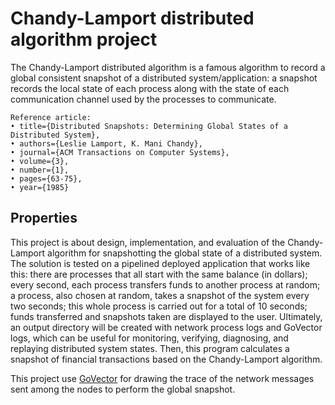 # Chandy-Lamport distributed algorithm project
The Chandy-Lamport distributed algorithm is a famous algorithm to record a global consistent snapshot of a distributed system/application: a snapshot records the local state of each process along with the state of each communication channel used by the processes to communicate.

```@article{ChandyLamportDistributedAlgorithm,
Reference article:
• title={Distributed Snapshots: Determining Global States of a Distributed System},
• authors={Leslie Lamport, K. Mani Chandy},
• journal={ACM Transactions on Computer Systems},
• volume={3},
• number={1},
• pages={63-75},
• year={1985}
```


## Properties
This project is about design, implementation, and evaluation of the Chandy-Lamport algorithm for snapshotting the global state of a distributed system.
The solution is tested on a pipelined deployed application that works like this: there are processes that all start with the same balance (in dollars); every second, each process transfers funds to another process at random; a process, also chosen at random, takes a snapshot of the system every two seconds; this whole process is carried out for a total of 10 seconds; funds transferred and snapshots taken are displayed to the user. Ultimately, an output directory will be created with network process logs and GoVector logs, which can be useful for monitoring, verifying, diagnosing, and replaying distributed system states.
Then, this program calculates a snapshot of financial transactions based on the Chandy-Lamport algorithm.

This project use [GoVector](https://github.com/DistributedClocks/GoVector) for drawing the trace of the network messages sent 
among the nodes to perform the global snapshot.
